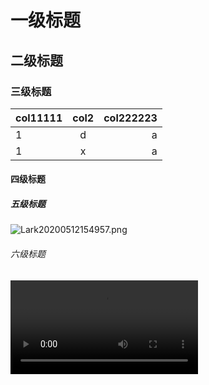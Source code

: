 # 一级标题
## 二级标题
### 三级标题
| col11111 | col2 | col222223 |
| :- | :-: | -: |
| 1 | d | a |
| 1 | x | a |
#### 四级标题
##### **五级标题**
![Lark20200512154957.png](http://localhost:8087/image/Lark20200512154957.png)
###### 六级标题
<video src="http://localhost:8087/video/est.mp4" controls="" controlslist="nodownload" oncontextmenu="return false" alt="est.mp4"></video>
